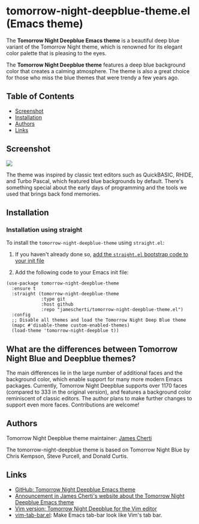 # tomorrow-night-deepblue-theme.el (Emacs theme)

The **Tomorrow Night Deepblue Emacs theme** is a beautiful deep blue variant of the Tomorrow Night theme, which is renowned for its elegant color palette that is pleasing to the eyes.

The **Tomorrow Night Deepblue theme** features a deep blue background color that creates a calming atmosphere. The theme is also a great choice for those who miss the blue themes that were trendy a few years ago.

## Table of Contents

- [Screenshot](#screenshot)
- [Installation](#installation)
- [Authors](#authors)
- [Links](#links)

## Screenshot

![](https://raw.githubusercontent.com/jamescherti/tomorrow-night-deepblue-theme.el/master/.screenshot.png)

The theme was inspired by classic text editors such as QuickBASIC, RHIDE, and Turbo Pascal, which featured blue backgrounds by default. There's something special about the early days of programming and the tools we used that brings back fond memories.

## Installation

### Installation using straight

To install the `tomorrow-night-deepblue-theme` using `straight.el`:

1. If you haven't already done so, [add the `straight.el` bootstrap code to your init file ](https://github.com/radian-software/straight.el?tab=readme-ov-file#getting-started)

2. Add the following code to your Emacs init file:
```
(use-package tomorrow-night-deepblue-theme
  :ensure t
  :straight (tomorrow-night-deepblue-theme
             :type git
             :host github
             :repo "jamescherti/tomorrow-night-deepblue-theme.el")
  :config
  ;; Disable all themes and load the Tomorrow Night Deep Blue theme
  (mapc #'disable-theme custom-enabled-themes)
  (load-theme 'tomorrow-night-deepblue t))
```

## What are the differences between Tomorrow Night Blue and Deepblue themes?

The main differences lie in the large number of additional faces and the background color, which enable support for many more modern Emacs packages. Currently, Tomorrow Night Deepblue supports over 1170 faces (compared to 333 in the original version), and features a background color reminiscent of classic editors. The author plans to make further changes to support even more faces. Contributions are welcome!

## Authors

Tomorrow Night Deepblue theme maintainer: [James Cherti](https://www.jamescherti.com/)

The tomorrow-night-deepblue theme is based on Tomorrow Night Blue by Chris Kempson, Steve Purcell, and Donald Curtis.

## Links
- [GitHub: Tomorrow Night Deepblue Emacs theme](https://github.com/jamescherti/tomorrow-night-deepblue-theme.el)
- [Announcement in James Cherti's website about the Tomorrow Night Deepblue Emacs theme](https://www.jamescherti.com/emacs-tomorrow-night-deepblue-theme-a-refreshing-color-scheme-with-a-deep-blue-background/)
- [Vim version: Tomorrow Night Deepblue for the Vim editor](https://www.jamescherti.com/vim-tomorrow-night-seablue-theme-color-scheme/)
- [vim-tab-bar.el](https://github.com/jamescherti/vim-tab-bar.el): Make Emacs tab-bar look like Vim's tab bar.
